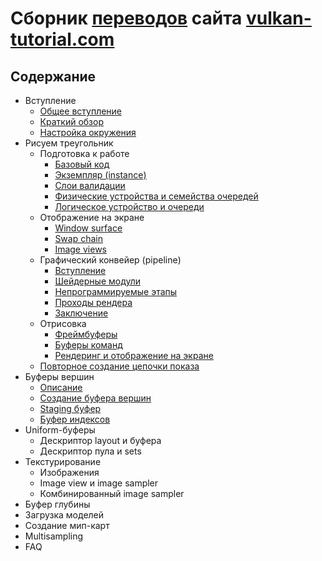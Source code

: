 # Сборник [переводов](https://habr.com/ru/post/579600/) сайта [vulkan-tutorial.com](https://vulkan-tutorial.com/)

## Содержание

- Вступление
  - [Общее вступление](lessons/part1/chapter1/text.md)
  - [Краткий обзор](lessons/part1/chapter2/text.md)
  - [Настройка окружения](lessons/part1/chapter3/text.md)
- Рисуем треугольник
  - Подготовка к работе
    - [Базовый код](lessons/part2/chapter1-1/text.md)
    - [Экземпляр \(instance\)](lessons/part2/chapter1-1/text.md#%D1%8D%D0%BA%D0%B7%D0%B5%D0%BC%D0%BF%D0%BB%D1%8F%D1%80-instance)
    - [Слои валидации](lessons/part2/chapter1-2/text.md)
    - [Физические устройства и семейства очередей](lessons/part2/chapter1-3/text.md)
    - [Логическое устройство и очереди](lessons/part2/chapter1-3/text.md#%D0%BB%D0%BE%D0%B3%D0%B8%D1%87%D0%B5%D1%81%D0%BA%D0%BE%D0%B5-%D1%83%D1%81%D1%82%D1%80%D0%BE%D0%B9%D1%81%D1%82%D0%B2%D0%BE-%D0%B8-%D1%81%D0%B5%D0%BC%D0%B5%D0%B9%D1%81%D1%82%D0%B2%D0%B0-%D0%BE%D1%87%D0%B5%D1%80%D0%B5%D0%B4%D0%B5%D0%B9)
  - Отображение на экране
    - [Window surface](lessons/part2/chapter2-1/text.md)
    - [Swap chain](lessons/part2/chapter2-2/text.md)
    - [Image views](lessons/part2/chapter2-3/text.md)
  - Графический конвейер \(pipeline\)
    - [Вступление](lessons/part2/chapter3-1/text.md)
    - [Шейдерные модули](lessons/part2/chapter3-1/text.md#%D1%88%D0%B5%D0%B9%D0%B4%D0%B5%D1%80%D0%BD%D1%8B%D0%B5-%D0%BC%D0%BE%D0%B4%D1%83%D0%BB%D0%B8)
    - [Непрограммируемые этапы](lessons/part2/chapter3-2/text.md)
    - [Проходы рендера](lessons/part2/chapter3-3/text.md)
    - [Заключение](lessons/part2/chapter3-3/text.md#%D0%B7%D0%B0%D0%BA%D0%BB%D1%8E%D1%87%D0%B5%D0%BD%D0%B8%D0%B5)
  - Отрисовка
    - [Фреймбуферы](lessons/part2/chpater4-1/text.md)
    - [Буферы команд](lessons/part2/chpater4-1/text.md#%D0%B1%D1%83%D1%84%D0%B5%D1%80%D1%8B-%D0%BA%D0%BE%D0%BC%D0%B0%D0%BD%D0%B4)
    - [Рендеринг и отображение на экране](lessons/part2/chapter4-2/text.md)
  - [Повторное создание цепочки показа](lessons/part2/chapter5/text.md)
- Буферы вершин
  - [Описание](lessons/part3/chapter1/text.md)
  - [Создание буфера вершин](lessons/part3/chapter2/text.md)
  - [Staging буфер](lessons/part3/chapter3/text.md)
  - [Буфер индексов](lessons/part3/chapter4/text.md)
- Uniform-буферы
  - Дескриптор layout и буфера
  - Дескриптор пула и sets
- Текстурирование
  - Изображения
  - Image view и image sampler
  - Комбинированный image sampler
- Буфер глубины
- Загрузка моделей
- Создание мип-карт
- Multisampling
- FAQ
